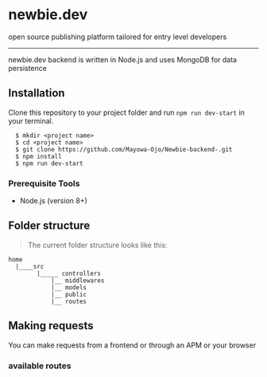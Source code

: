 # newbie.dev
open source publishing platform tailored for entry level developers
***
newbie.dev backend is written in Node.js and uses MongoDB for data persistence

## Installation
Clone this repository to your project folder and run `npm run dev-start` in your terminal.

```
  $ mkdir <project name>
  $ cd <project name>
  $ git clone https://github.com/Mayowa-Ojo/Newbie-backend-.git
  $ npm install
  $ npm run dev-start
```

### Prerequisite Tools
* Node.js (version 8+)

## Folder structure
> The current folder structure looks like this:
```
home
  |____src
        |_____ controllers
            |__ middlewares
            |__ models
            |__ public
            |__ routes

```

## Making requests
You can make requests from a frontend or through an APM or your browser

### available routes

